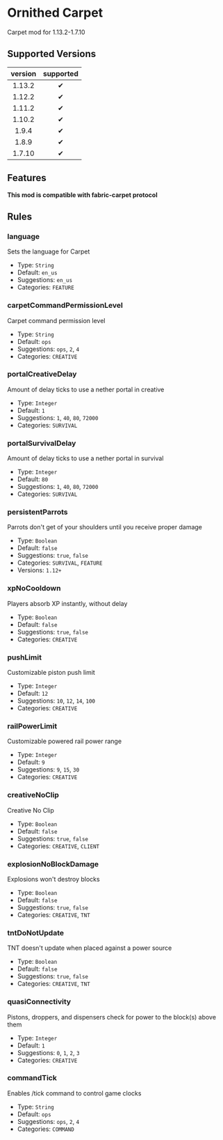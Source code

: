 # Ornithed Carpet

Carpet mod for 1.13.2-1.7.10

## Supported Versions

| version |  supported  |
|:-------:|:-----------:|
| 1.13.2  |      ✔      |
| 1.12.2  |      ✔      |
| 1.11.2  |      ✔      |
| 1.10.2  |      ✔      |
|  1.9.4  |      ✔      |
|  1.8.9  |      ✔      |
| 1.7.10  |      ✔      |

## Features

**This mod is compatible with fabric-carpet protocol**

## Rules

### language

Sets the language for Carpet

- Type: `String`
- Default: `en_us`
- Suggestions: `en_us`
- Categories: `FEATURE`

### carpetCommandPermissionLevel

Carpet command permission level

- Type: `String`
- Default: `ops`
- Suggestions: `ops`, `2`, `4`
- Categories: `CREATIVE`

### portalCreativeDelay

Amount of delay ticks to use a nether portal in creative

- Type: `Integer`
- Default: `1`
- Suggestions: `1`, `40`, `80`, `72000`
- Categories: `SURVIVAL`

### portalSurvivalDelay

Amount of delay ticks to use a nether portal in survival

- Type: `Integer`
- Default: `80`
- Suggestions: `1`, `40`, `80`, `72000`
- Categories: `SURVIVAL`

### persistentParrots

Parrots don't get of your shoulders until you receive proper damage

- Type: `Boolean`
- Default: `false`
- Suggestions: `true`, `false`
- Categories: `SURVIVAL`, `FEATURE`
- Versions: `1.12+`

### xpNoCooldown

Players absorb XP instantly, without delay

- Type: `Boolean`
- Default: `false`
- Suggestions: `true`, `false`
- Categories: `CREATIVE`

### pushLimit

Customizable piston push limit

- Type: `Integer`
- Default: `12`
- Suggestions: `10`, `12`, `14`, `100`
- Categories: `CREATIVE`

### railPowerLimit

Customizable powered rail power range

- Type: `Integer`
- Default: `9`
- Suggestions: `9`, `15`, `30`
- Categories: `CREATIVE`

### creativeNoClip

Creative No Clip

- Type: `Boolean`
- Default: `false`
- Suggestions: `true`, `false`
- Categories: `CREATIVE`, `CLIENT`

### explosionNoBlockDamage

Explosions won't destroy blocks

- Type: `Boolean`
- Default: `false`
- Suggestions: `true`, `false`
- Categories: `CREATIVE`, `TNT`

### tntDoNotUpdate

TNT doesn't update when placed against a power source

- Type: `Boolean`
- Default: `false`
- Suggestions: `true`, `false`
- Categories: `CREATIVE`, `TNT`

### quasiConnectivity

Pistons, droppers, and dispensers check for power to the block(s) above them

- Type: `Integer`
- Default: `1`
- Suggestions: `0`, `1`, `2`, `3`
- Categories: `CREATIVE`

### commandTick

Enables /tick command to control game clocks

- Type: `String`
- Default: `ops`
- Suggestions: `ops`, `2`, `4`
- Categories: `COMMAND`

